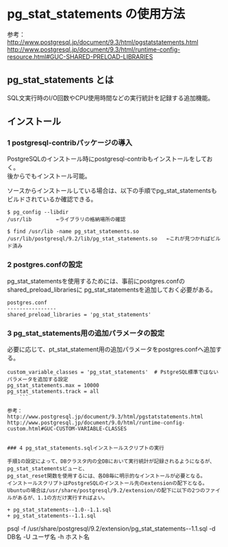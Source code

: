 # pg_stat_statements の使用方法

参考：  
http://www.postgresql.jp/document/9.3/html/pgstatstatements.html  
http://www.postgresql.jp/document/9.3/html/runtime-config-resource.html#GUC-SHARED-PRELOAD-LIBRARIES  


## pg_stat_statements とは

SQL文実行時のI/O回数やCPU使用時間などの実行統計を記録する追加機能。  


## インストール

### 1 postgresql-contribパッケージの導入

PostgreSQLのインストール時にpostgresql-contribもインストールをしておく。  
後からでもインストール可能。  
  
ソースからインストールしている場合は、以下の手順でpg_stat_statementsもビルドされているか確認できる。  

```
$ pg_config --libdir
/usr/lib        ←ライブラリの格納場所の確認

$ find /usr/lib -name pg_stat_statements.so
/usr/lib/postgresql/9.2/lib/pg_stat_statements.so   ←これが見つかればビルド済み
```


### 2 postgres.confの設定

pg_stat_statementsを使用するためには、事前にpostgres.confのshared_preload_librariesに
pg_stat_statementsを追加しておく必要がある。

```
postgres.conf
----------------
shared_preload_libraries = 'pg_stat_statements'

```

### 3 pg_stat_statements用の追加パラメータの設定

必要に応じて、pt_stat_statement用の追加パラメータをpostgres.confへ追加する。

```
custom_variable_classes = 'pg_stat_statements'  # PstgreSQL標準ではないパラメータを追加する設定
pg_stat_statements.max = 10000
pg_stat_statements.track = all
    ```

参考：  
http://www.postgresql.jp/document/9.3/html/pgstatstatements.html  
http://www.postgresql.jp/document/9.0/html/runtime-config-custom.html#GUC-CUSTOM-VARIABLE-CLASSES  


### 4 pg_stat_statements.sqlインストールスクリプトの実行

手順1の設定によって、DBクラスタ内の全DBにおいて実行統計が記録されるようになるが、pg_stat_statementsビューと、
pg_stat_reset関数を使用するには、各DB毎に明示的なインストールが必要となる。  
インストールスクリプトはPostgreSQLのインストール先のextensionの配下となる。  
Ubuntuの場合は/usr/share/postgresql/9.2/extension/の配下に以下の2つのファイルがあるが、1.1の方だけ実行すればよい。  
  
+ pg_stat_statements--1.0--1.1.sql
+ pg_stat_statements--1.1.sql

```
psql -f /usr/share/postgresql/9.2/extension/pg_stat_statements--1.1.sql -d DB名 -U ユーザ名 -h ホスト名
```


